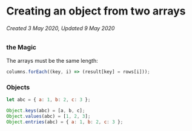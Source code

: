 # Creating an object from two arrays

###### Created 3 May 2020, Updated 9 May 2020

### the Magic

The arrays must be the same length:

```javascript
columns.forEach((key, i) => (result[key] = rows[i]));
```

### Objects

```javascript
let abc = { a: 1, b: 2, c: 3 };

Object.keys(abc) = [a, b, c];
Object.values(abc) = [1, 2, 3];
Object.entries(abc) = { a: 1, b: 2, c: 3 };
```

